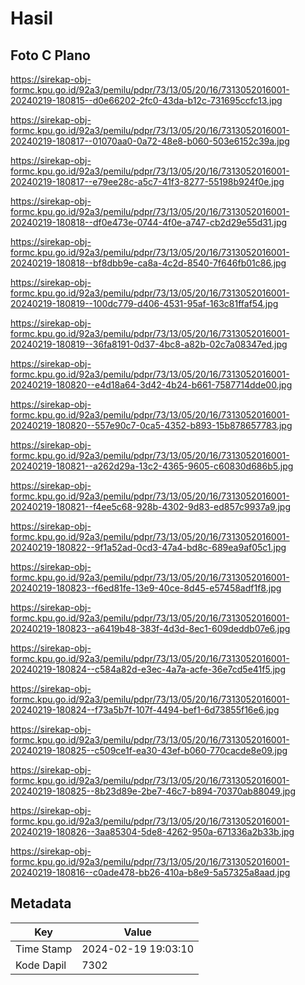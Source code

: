 # Hasil

## Foto C Plano

https://sirekap-obj-formc.kpu.go.id/92a3/pemilu/pdpr/73/13/05/20/16/7313052016001-20240219-180815--d0e66202-2fc0-43da-b12c-731695ccfc13.jpg

https://sirekap-obj-formc.kpu.go.id/92a3/pemilu/pdpr/73/13/05/20/16/7313052016001-20240219-180817--01070aa0-0a72-48e8-b060-503e6152c39a.jpg

https://sirekap-obj-formc.kpu.go.id/92a3/pemilu/pdpr/73/13/05/20/16/7313052016001-20240219-180817--e79ee28c-a5c7-41f3-8277-55198b924f0e.jpg

https://sirekap-obj-formc.kpu.go.id/92a3/pemilu/pdpr/73/13/05/20/16/7313052016001-20240219-180818--df0e473e-0744-4f0e-a747-cb2d29e55d31.jpg

https://sirekap-obj-formc.kpu.go.id/92a3/pemilu/pdpr/73/13/05/20/16/7313052016001-20240219-180818--bf8dbb9e-ca8a-4c2d-8540-7f646fb01c86.jpg

https://sirekap-obj-formc.kpu.go.id/92a3/pemilu/pdpr/73/13/05/20/16/7313052016001-20240219-180819--100dc779-d406-4531-95af-163c81ffaf54.jpg

https://sirekap-obj-formc.kpu.go.id/92a3/pemilu/pdpr/73/13/05/20/16/7313052016001-20240219-180819--36fa8191-0d37-4bc8-a82b-02c7a08347ed.jpg

https://sirekap-obj-formc.kpu.go.id/92a3/pemilu/pdpr/73/13/05/20/16/7313052016001-20240219-180820--e4d18a64-3d42-4b24-b661-7587714dde00.jpg

https://sirekap-obj-formc.kpu.go.id/92a3/pemilu/pdpr/73/13/05/20/16/7313052016001-20240219-180820--557e90c7-0ca5-4352-b893-15b878657783.jpg

https://sirekap-obj-formc.kpu.go.id/92a3/pemilu/pdpr/73/13/05/20/16/7313052016001-20240219-180821--a262d29a-13c2-4365-9605-c60830d686b5.jpg

https://sirekap-obj-formc.kpu.go.id/92a3/pemilu/pdpr/73/13/05/20/16/7313052016001-20240219-180821--f4ee5c68-928b-4302-9d83-ed857c9937a9.jpg

https://sirekap-obj-formc.kpu.go.id/92a3/pemilu/pdpr/73/13/05/20/16/7313052016001-20240219-180822--9f1a52ad-0cd3-47a4-bd8c-689ea9af05c1.jpg

https://sirekap-obj-formc.kpu.go.id/92a3/pemilu/pdpr/73/13/05/20/16/7313052016001-20240219-180823--f6ed81fe-13e9-40ce-8d45-e57458adf1f8.jpg

https://sirekap-obj-formc.kpu.go.id/92a3/pemilu/pdpr/73/13/05/20/16/7313052016001-20240219-180823--a6419b48-383f-4d3d-8ec1-609deddb07e6.jpg

https://sirekap-obj-formc.kpu.go.id/92a3/pemilu/pdpr/73/13/05/20/16/7313052016001-20240219-180824--c584a82d-e3ec-4a7a-acfe-36e7cd5e41f5.jpg

https://sirekap-obj-formc.kpu.go.id/92a3/pemilu/pdpr/73/13/05/20/16/7313052016001-20240219-180824--f73a5b7f-107f-4494-bef1-6d73855f16e6.jpg

https://sirekap-obj-formc.kpu.go.id/92a3/pemilu/pdpr/73/13/05/20/16/7313052016001-20240219-180825--c509ce1f-ea30-43ef-b060-770cacde8e09.jpg

https://sirekap-obj-formc.kpu.go.id/92a3/pemilu/pdpr/73/13/05/20/16/7313052016001-20240219-180825--8b23d89e-2be7-46c7-b894-70370ab88049.jpg

https://sirekap-obj-formc.kpu.go.id/92a3/pemilu/pdpr/73/13/05/20/16/7313052016001-20240219-180826--3aa85304-5de8-4262-950a-671336a2b33b.jpg

https://sirekap-obj-formc.kpu.go.id/92a3/pemilu/pdpr/73/13/05/20/16/7313052016001-20240219-180816--c0ade478-bb26-410a-b8e9-5a57325a8aad.jpg


## Metadata

| Key        | Value               |
| ---------- | ------------------- |
| Time Stamp | 2024-02-19 19:03:10 |
| Kode Dapil | 7302                |



